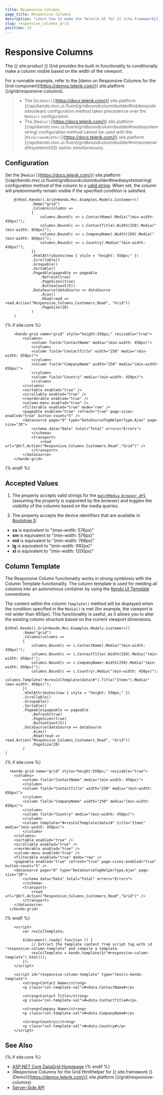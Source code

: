 ```yaml
---
title: Responsive Columns
page_title: Responsive Columns
description: "Learn how to make the Telerik UI for {{ site.framework}} Grid columns responsive for different viewport dimensions."
slug: responsive_columns_grid
position: 12
---
```


# Responsive Columns

The {{ site.product }} Grid provides the built-in functionality to conditionally make a column visible based on the width of the viewport.

For a runnable example, refer to the [demo on Responsive Columns for the Grid component](https://demos.telerik.com/{{ site.platform }}/grid/responsive-columns).

> * The [`Hidden()`](https://docs.telerik.com/{{ site.platform }}/api/kendo.mvc.ui.fluent/gridboundcolumnbuilder#hiddensystemboolean) configuration method takes precedence over the `Media()` configuration.
> * The [`Media()`](https://docs.telerik.com/{{ site.platform }}/api/kendo.mvc.ui.fluent/gridboundcolumnbuilder#mediasystemstring) configuration method cannot be used with the [`MinScreenWidth()`](https://docs.telerik.com/{{ site.platform }}/api/kendo.mvc.ui.fluent/gridboundcolumnbuilder#minscreenwidthsystemint32) option simultaneously.

## Configuration

Set the [`Media()`](https://docs.telerik.com/{{ site.platform }}/api/kendo.mvc.ui.fluent/gridboundcolumnbuilder#mediasystemstring) configuration method of the column to a [valid string](#accepted-values). When set, the column will predominantly remain visible if the specified condition is satisfied.

```HtmlHelper
    @(Html.Kendo().Grid<Kendo.Mvc.Examples.Models.Customer>()
            .Name("grid")
            .Columns(columns =>
            {
                columns.Bound(c => c.ContactName).Media("(min-width: 450px)");
                columns.Bound(c => c.ContactTitle).Width(250).Media("(min-width: 850px)");
                columns.Bound(c => c.CompanyName).Width(250).Media("(min-width: 850px)");
                columns.Bound(c => c.Country).Media("(min-width: 450px)");
            })
            .HtmlAttributes(new { style = "height: 550px;" })
            .Scrollable()
            .Groupable()
            .Sortable()
            .Pageable(pageable => pageable
                .Refresh(true)
                .PageSizes(true)
                .ButtonCount(5))
            .DataSource(dataSource => dataSource
                .Ajax()
                .Read(read => read.Action("Responsive_Columns_Customers_Read", "Grid"))
                .PageSize(20)
            )
    )
```
{% if site.core %}
```TagHelper
    <kendo-grid name="grid" style="height:550px;" resizable="true">
        <columns>
            <column field="ContactName" media="(min-width: 450px)">
            </column>
            <column field="ContactTitle" width="250" media="(min-width: 850px)">
            </column>
            <column field="CompanyName" width="250" media="(min-width: 850px)">
            </column>
            <column field="Country" media="(min-width: 450px)">
            </column>
        </columns>
        <sortable enabled="true" />
        <scrollable enabled="true" />
        <reorderable enabled="true" />
        <column-menu enabled="true" />
        <filterable enabled="true" mode="row" />
        <pageable enabled="true" refresh="true" page-sizes-enabled="true" button-count="5" />
        <datasource page="0" type="DataSourceTagHelperType.Ajax" page-size="20">
            <schema data="Data" total="Total" errors="Errors">
            </schema>
            <transport>
                <read url="@Url.Action("Responsive_Columns_Customers_Read","Grid")" />
            </transport>
        </datasource>
    </kendo-grid>
```
{% endif %}

## Accepted Values

1. The property accepts valid strings for the [`matchMedia browser API`](https://developer.mozilla.org/en-US/docs/Web/API/Window/matchMedia) (assuming the property is supported by the browser) and toggles the visibility of the columns based on the media queries.

1. The property accepts the device identifiers that are available in [Bootstrap 5](https://getbootstrap.com/docs/5.0/layout/grid/#grid-options):

- **xs** is equivalent to "(max-width: 576px)"
- **sm** is equivalent to "(min-width: 576px)"
- **md** is equivalent to "(min-width: 768px)"
- **lg** is equivalent to "(min-width: 992px)"
- **xl** is equivalent to "(min-width: 1200px)"

## Column Template

The Responsive Column functionality works in strong symbiosis with the Column Template functionality. The column template is used for melding all columns into an autonomous container by using the [Kendo UI Template](https://docs.telerik.com/kendo-ui/framework/templates/overview) conventions.

The content within the column `Template()` method will be displayed when the condition specified in the `Media()` is met (for example, the viewport is not wider than 450px). This functionality is useful, as it allows you to alter the existing column structure based on the current viewport dimensions.

```HtmlHelper
@(Html.Kendo().Grid<Kendo.Mvc.Examples.Models.Customer>()
        .Name("grid")
        .Columns(columns =>
        {
            columns.Bound(c => c.ContactName).Media("(min-width: 450px)");
            columns.Bound(c => c.ContactTitle).Width(250).Media("(min-width: 850px)");
            columns.Bound(c => c.CompanyName).Width(250).Media("(min-width: 850px)");
            columns.Bound(c => c.Country).Media("(min-width: 450px)");
            columns.Template("#=resColTemplate(data)#").Title("Items").Media("(max-width: 450px)");
        })
        .HtmlAttributes(new { style = "height: 550px;" })
        .Scrollable()
        .Groupable()
        .Sortable()
        .Pageable(pageable => pageable
            .Refresh(true)
            .PageSizes(true)
            .ButtonCount(5))
        .DataSource(dataSource => dataSource
            .Ajax()
            .Read(read => read.Action("Responsive_Columns_Customers_Read", "Grid"))
            .PageSize(20)
        )
)
```
{% if site.core %}
```TagHelper
  <kendo-grid name="grid" style="height:550px;" resizable="true">
    <columns>
        <column field="ContactName" media="(min-width: 450px)">
        </column>
        <column field="ContactTitle" width="250" media="(min-width: 850px)">
        </column>
        <column field="CompanyName" width="250" media="(min-width: 850px)">
        </column>
        <column field="Country" media="(min-width: 450px)">
        </column>
        <column template="#=resColTemplate(data)#" title="Items" media="(min-width: 450px)">
        </column>
    </columns>
    <sortable enabled="true" />
    <scrollable enabled="true" />
    <reorderable enabled="true" />
    <column-menu enabled="true" />
    <filterable enabled="true" mode="row" />
    <pageable enabled="true" refresh="true" page-sizes-enabled="true" button-count="5" />
    <datasource page="0" type="DataSourceTagHelperType.Ajax" page-size="20">
        <schema data="Data" total="Total" errors="Errors">
        </schema>
        <transport>
            <read url="@Url.Action("Responsive_Columns_Customers_Read","Grid")" />
        </transport>
    </datasource>
  </kendo-grid>
```
{% endif %}
```JS script
    <script>
        var resColTemplate;

        $(document).ready( function () {
            // Extract the template content from script tag with id "responsive-column-template" and compile a template.
            resColTemplate = kendo.template($("#responsive-column-template").html()); 
        });
    </script>
```
```JS Template
    <script id="responsive-column-template" type="text/x-kendo-template">
        <strong>Contact Name</strong>
        <p class="col-template-val">#=data.ContactName#</p>

        <strong>Contact Title</strong>
        <p class="col-template-val">#=data.ContactTitle#</p>

        <strong>Company Name</strong>
        <p class="col-template-val">#=data.CompanyName#</p>

        <strong>Country</strong>
        <p class="col-template-val">#=data.Country#</p>
    </script>
```

## See Also

{% if site.core %}
* [ASP.NET Core DataGrid Homepage](https://www.telerik.com/aspnet-core-ui/grid)
{% endif %}
* [Responsive Columns for the Grid HtmlHelper for {{ site.framework }} (Demo)](https://demos.telerik.com/{{ site.platform }}/grid/responsive-columns)
* [Server-Side API](/api/grid)
